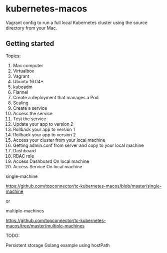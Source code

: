 # kubernetes-macos

Vagrant config to run a full local Kubernetes cluster using the source directory from your Mac.

## Getting started

Topics:

1. Mac computer
1. Virtualbox 
1. Vagrant
1. Ubuntu 16.04+
1. kubeadm
1. Flannel
1. Create a deployment that manages a Pod
1. Scaling
1. Create a service
1. Access the service
1. Test the service
1. Update your app to version 2
1. Rollback your app to version 1
1. Rollback your app to version 2
1. Access your cluster from your local machine
1. Getting admin.conf from server and copy to your local machine
1. Dashboard
1. RBAC role
1. Access Dashboard On local machine
1. Access Service On local machine


single-machine

https://github.com/topconnector/tc-kubernetes-macos/blob/master/single-machine

or

multiple-machines

https://github.com/topconnector/tc-kubernetes-macos/tree/master/multiple-machines

TODO:

Persistent storage
Golang example using hostPath


